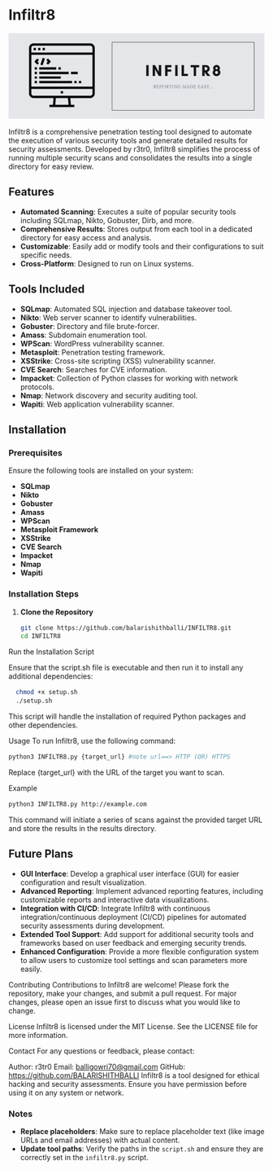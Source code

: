# Infiltr8

![Infiltr8 Banner](/assets/Banner.png) <!-- Replace with actual banner image URL -->

Infiltr8 is a comprehensive penetration testing tool designed to automate the execution of various security tools and generate detailed results for security assessments. Developed by r3tr0, Infiltr8 simplifies the process of running multiple security scans and consolidates the results into a single directory for easy review.

## Features

- **Automated Scanning**: Executes a suite of popular security tools including SQLmap, Nikto, Gobuster, Dirb, and more.
- **Comprehensive Results**: Stores output from each tool in a dedicated directory for easy access and analysis.
- **Customizable**: Easily add or modify tools and their configurations to suit specific needs.
- **Cross-Platform**: Designed to run on Linux systems.

## Tools Included

- **SQLmap**: Automated SQL injection and database takeover tool.
- **Nikto**: Web server scanner to identify vulnerabilities.
- **Gobuster**: Directory and file brute-forcer.
- **Amass**: Subdomain enumeration tool.
- **WPScan**: WordPress vulnerability scanner.
- **Metasploit**: Penetration testing framework.
- **XSStrike**: Cross-site scripting (XSS) vulnerability scanner.
- **CVE Search**: Searches for CVE information.
- **Impacket**: Collection of Python classes for working with network protocols.
- **Nmap**: Network discovery and security auditing tool.
- **Wapiti**: Web application vulnerability scanner.

## Installation

### Prerequisites

Ensure the following tools are installed on your system:

- **SQLmap**
- **Nikto**
- **Gobuster**
- **Amass**
- **WPScan**
- **Metasploit Framework**
- **XSStrike**
- **CVE Search**
- **Impacket**
- **Nmap**
- **Wapiti**

### Installation Steps

1. **Clone the Repository**

   ```bash
   git clone https://github.com/balarishithballi/INFILTR8.git
   cd INFILTR8
Run the Installation Script

Ensure that the script.sh file is executable and then run it to install any additional dependencies:

```bash
  chmod +x setup.sh
  ./setup.sh
```
This script will handle the installation of required Python packages and other dependencies.

Usage
To run Infiltr8, use the following command:

```bash
python3 INFILTR8.py {target_url} #note url==> HTTP (OR) HTTPS
```
Replace {target_url} with the URL of the target you want to scan.

Example
```bash
python3 INFILTR8.py http://example.com
```
This command will initiate a series of scans against the provided target URL and store the results in the results directory.

## Future Plans

- **GUI Interface**: Develop a graphical user interface (GUI) for easier configuration and result visualization.
- **Advanced Reporting**: Implement advanced reporting features, including customizable reports and interactive data visualizations.
- **Integration with CI/CD**: Integrate Infiltr8 with continuous integration/continuous deployment (CI/CD) pipelines for automated security assessments during development.
- **Extended Tool Support**: Add support for additional security tools and frameworks based on user feedback and emerging security trends.
- **Enhanced Configuration**: Provide a more flexible configuration system to allow users to customize tool settings and scan parameters more easily.


Contributing
Contributions to Infiltr8 are welcome! Please fork the repository, make your changes, and submit a pull request. For major changes, please open an issue first to discuss what you would like to change.

License
Infiltr8 is licensed under the MIT License. See the LICENSE file for more information.

Contact
For any questions or feedback, please contact:

Author: r3tr0
Email: balligowri70@gmail.com
GitHub: https://github.com/BALARISHITHBALLI
Infiltr8 is a tool designed for ethical hacking and security assessments. Ensure you have permission before using it on any system or network.

### Notes
- **Replace placeholders**: Make sure to replace placeholder text (like image URLs and email addresses) with actual content.
- **Update tool paths**: Verify the paths in the `script.sh` and ensure they are correctly set in the `infiltr8.py` script.
